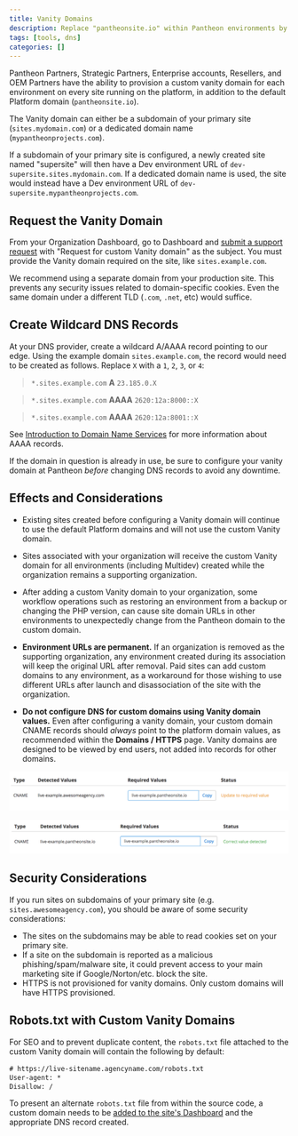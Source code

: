 ```yaml
---
title: Vanity Domains
description: Replace "pantheonsite.io" within Pantheon environments by adding a custom vanity domain.
tags: [tools, dns]
categories: []
---
```

Pantheon Partners, Strategic Partners, Enterprise accounts, Resellers, and OEM Partners have the ability to provision a custom vanity domain for each environment on every site running on the platform, in addition to the default Platform domain (`pantheonsite.io`).

The Vanity domain can either be a subdomain of your primary site (`sites.mydomain.com`) or a dedicated domain name (`mypantheonprojects.com`).

If a subdomain of your primary site is configured, a newly created site named "supersite" will then have a Dev environment URL of `dev-supersite.sites.mydomain.com`. If a dedicated domain name is used, the site would instead have a Dev environment URL of `dev-supersite.mypantheonprojects.com`.

<Partial file="secure-only-tlds.md" />

## Request the Vanity Domain

From your Organization Dashboard, go to Dashboard and [submit a support request](/support) with "Request for custom Vanity domain" as the subject. You must provide the Vanity domain required on the site, like `sites.example.com`.


<Alert title="Note" type="info">

We recommend using a separate domain from your production site. This prevents any security issues related to domain-specific cookies. Even the same domain under a different TLD (`.com`, `.net`, etc) would suffice.

</Alert>

## Create Wildcard DNS Records
At your DNS provider, create a wildcard A/AAAA record pointing to our edge. Using the example domain `sites.example.com`, the record would need to be created as follows. Replace `X` with a `1`, `2`, `3`, or `4`:

> `*.sites.example.com` **A** `23.185.0.X`
 
> `*.sites.example.com` **AAAA** `2620:12a:8000::X`
 
> `*.sites.example.com` **AAAA** `2620:12a:8001::X`

See [Introduction to Domain Name Services](/dns/#what-are-aaaa-records-and-do-i-need-them) for more information about AAAA records.

<Alert type="info" title="Note">

If the domain in question is already in use, be sure to configure your vanity domain at Pantheon _before_ changing DNS records to avoid any downtime.

</Alert>

## Effects and Considerations

 - Existing sites created before configuring a Vanity domain will continue to use the default Platform domains and will not use the custom Vanity domain.

 - Sites associated with your organization will receive the custom Vanity domain for all environments (including Multidev) created while the organization remains a supporting organization.

 - After adding a custom Vanity domain to your organization, some workflow operations such as restoring an environment from a backup or changing the PHP version, can cause site domain URLs in other environments to unexpectedly change from the Pantheon domain to the custom domain.

 - **Environment URLs are permanent.** If an organization is removed as the supporting organization, any environment created during its association will keep the original URL after removal. Paid sites can add custom domains to any environment, as a workaround for those wishing to use different URLs after launch and disassociation of the site with the organization.

 - **Do not configure DNS for custom domains using Vanity domain values.** Even after configuring a vanity domain, your custom domain CNAME records should *always* point to the platform domain values, as recommended within the **<span class="glyphicons glyphicons-global"></span> Domains / HTTPS** page. Vanity domains are designed to be viewed by end users, not added into records for other domains.

<Alert title="Incorrect DNS Configuration" type="danger" icon="remove">

![Incorrect vanity domain CNAME required DNS value](../docs/assets/images/dashboard/wrong-vanity-cname-dns.png)

</Alert>

<Alert title="Correct DNS Configuration" type="success" icon="check">

![Correct vanity domain CNAME required DNS value](../docs/assets/images/dashboard/correct-vanity-cname-dns.png)

</Alert>


## Security Considerations

If you run sites on subdomains of your primary site (e.g. `sites.awesomeagency.com`), you should be aware of some security considerations:

* The sites on the subdomains may be able to read cookies set on your primary site.
* If a site on the subdomain is reported as a malicious phishing/spam/malware site, it could prevent access to your main marketing site if Google/Norton/etc. block the site.
* HTTPS is not provisioned for vanity domains. Only custom domains will have HTTPS provisioned.


## Robots.txt with Custom Vanity Domains

For SEO and to prevent duplicate content, the `robots.txt` file attached to the custom Vanity domain will contain the following by default:

```
# https://live-sitename.agencyname.com/robots.txt
User-agent: *
Disallow: /
```
To present an alternate `robots.txt` file from within the source code, a custom domain needs to be [added to the site's Dashboard](/guides/launch/domains/) and the appropriate DNS record created.
